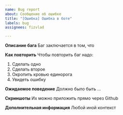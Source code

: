 ```yaml
---
name: Bug report
about: Сообщение об ошибке
title: "[Ошибка] Ошибка в боте"
labels: bug
assignees: fizvlad

---
```


**Описание бага**
Баг заключается в том, что

**Как повторить**
Чтобы повторить баг надо:
1. Сделать одно
2. Сделать второе
3. Окропить кровью единорога
4. Увидеть ошибку

**Ожидаемое поведение**
Должно было быть ...

**Скриншоты**
Их можно приложить прямо через Github

**Дополнительная информация**
Любой иной контекст
